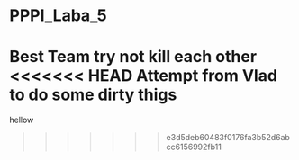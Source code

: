 # PPPI_Laba_5
Best Team try not kill each other
<<<<<<< HEAD
Attempt from Vlad to do some dirty thigs
=======

hellow 
>>>>>>> e3d5deb60483f0176fa3b52d6abcc6156992fb11

